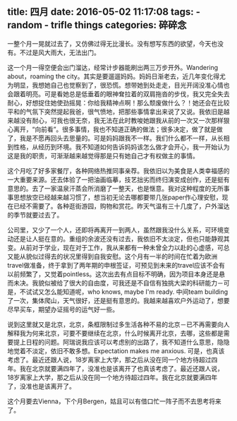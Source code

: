 title: 四月
date: 2016-05-02 11:17:08
tags:
    - random
    - trifle things
categories: 碎碎念
---

一整个月一晃就过去了，又仿佛过得无比漫长。没有想写东西的欲望，今天也没有。不过是风大雨大，无法出门。

这一个月一得空便会出门溜达，经常计步器能刷出两三万步开外。Wandering about，roaming the city。其实是要遛遛妈妈。妈妈日渐老去，近几年变化得尤为明显，我想她自己也觉察到了，很恐慌。想带她到处走走，目光开阔没准心情也会跟着明亮。可是看她总是低垂着的眼神耷拉着的双肩拖沓的步伐，我又完全失去耐心，好想捉住她使劲摇晃：你给我精神点啊！那么颓废做什么？！她还会在比较平和的气氛下突然提起我爸，很气愤地，把那些事情拿出来说了又说。我依旧是越来越没有耐心，可我也很无奈，我无法在此时教唆她跟我从前的一次又一次那样狠心离开，“向前看”。很多事情，我也不知道正确的做法；很多决定，做了就是做了，我是不愿再回头去思量的。可是妈妈跟我不一样。我们什么都不一样，从长相到性格，从经历到环境。我不知道如何告诉妈妈该怎么做才会开心，我一开始认为这是我的职责，可渐渐越来越觉得那是只有她自己才有权做主的事情。

这个月吃了好多家餐厅，各种网络热推同事亲荐。我依旧以为美食是人类幸福感的一大重要来源。还去体验了一把油画临摹，技艺拙劣而终归演变成创作，还是挺有意思的。去了一家温泉汗蒸会所消磨了一整天，也是惬意。我对这种程度的无所事事思想放空已经越来越习惯了，想当初无论去哪都要带几张paper作心理安慰，现在已经不需要了。各种逛街游园，购物和赏花。昨天气温有三十几度了，户外溜达的季节就要过去了。

公司里，又少了一个人，还即将再离开一到两人，虽然跟我没什么关系，可环境变动还是让人挺在意的。重组的余波还没有过去，我依旧不太淡定，但也只能静观其变。从前对于学业，现在对于工作，我从来都有一种未曾全力以赴的心虚感，可总又能从貌似过得去的状况里得到自我安慰。这个月有一半的时间在忙着为欧洲travel做准备，终于拿到了两年期的申根签证，可预见到未来的travel应该不会有以前频繁了，又觉着pointless。这次出去有点目标不明确，因为项目本身还是悬而未决。我貌似被给了很大的自由度，可我还是不自信有独挑大梁的科研能力－可是，不试试又怎么能知道呢，who knows, maybe I'm ready. 中间team building了一次，集体爬山，天气很好，还是挺有意思的。我越来越喜欢户外运动了，想要尽早买车，期望办证摇号的运气好一些。

说到这里就又是北京，北京，条框限制过多生活各种不易的北京－已不再需要向人解释我为何来北京，可要不要继续在北京，什么时候离开北京，去哪，这些都是需要提上日程的问题。阿瑞说我应该可以考虑别的出路了，我不知道什么意思，隐隐地觉着不淡定，依旧不敢多想。Expectation makes me anxious. 可是，也真该考虑了。最近还跟人说，18岁离家上大学，那之后从没在同一个地方待超过四年。我在北京就要满四年了，没准也是该离开了也真该考虑了。最近还跟人说，18岁离家上大学，那之后从没在同一个地方待超过四年。我在北京就要满四年了，没准也是该离开了。

这个月要去Vienna，下个月Bergen，姑且可以有借口忙一阵子而不去思考将来了。
